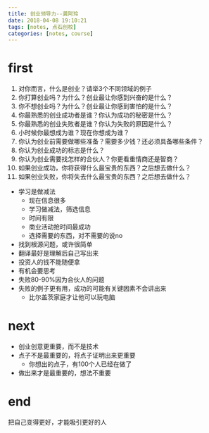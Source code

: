 ```yaml
---
title: 创业领导力--龚阿玲
date: 2018-04-08 19:10:21
tags: [notes, 点石创校]
categories: [notes, course]
---
```


# first

1. 对你而言，什么是创业？请举3个不同领域的例子
2. 你打算创业吗？为什么？创业最让你感到兴奋的是什么？
3. 你不想创业吗？为什么？创业最让你感到害怕的是什么？
4. 你最熟悉的创业成功者是谁？你认为成功的秘密是什么？
5. 你最熟悉的创业失败者是谁？你认为失败的原因是什么？
6. 小时候你最想成为谁？现在你想成为谁？
7. 你认为创业前需要做哪些准备？需要多少钱？还必须具备哪些条件？
8. 你认为创业成功的标志是什么？
9. 你认为创业需要找怎样的合伙人？你更看重情商还是智商？
10. 如果创业成功，你将获得什么最宝贵的东西？之后想去做什么？
11. 如果创业失败，你将失去什么最宝贵的东西？之后想去做什么？

- 学习是做减法
    - 现在信息很多
    - 学习做减法，筛选信息
    - 时间有限
    - 商业活动抢时间最成功
    - 选择需要的东西，对不需要的说no
- 找到根源问题，或许很简单
- 翻译最好是理解后自己写出来
- 投资人的钱不能随便拿
- 有机会要思考
- 失败80-90%因为合伙人的问题
- 失败的例子更有用，成功的可能有关键因素不会讲出来
    - 比尔盖茨家庭才让他可以玩电脑

# next

- 创业创意更重要，而不是技术
- 点子不是最重要的，将点子证明出来更重要
    - 你想出的点子，有100个人已经在做了
- 做出来才是最重要的，想法不重要

# end

把自己变得更好，才能吸引更好的人












